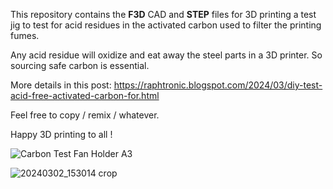 This repository contains the **F3D** CAD and **STEP** files for 3D printing a test jig to test for acid residues in the activated carbon used to filter the printing fumes.

Any acid residue will oxidize and eat away the steel parts in a 3D printer. So sourcing safe carbon is essential.

More details in this post: https://raphtronic.blogspot.com/2024/03/diy-test-acid-free-activated-carbon-for.html

Feel free to copy / remix / whatever.

Happy 3D printing to all !

![Carbon Test Fan Holder A3](https://github.com/RaphTronic/Carbon_Acid_Test_Holder/assets/35200718/d25be4d4-a5e6-4fc1-9d07-6acd44260e77)

![20240302_153014 crop](https://github.com/RaphTronic/Carbon_Acid_Test_Holder/assets/35200718/a7054645-815e-4691-b3ad-180df7a1f873)

